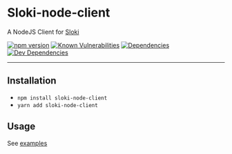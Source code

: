 # Sloki-node-client
A NodeJS Client for [Sloki](https://github.com/sloki-project/sloki)

[![npm version](https://badge.fury.io/js/sloki-node-client.svg?v=0)](http://badge.fury.io/js/sloki-node-client)
[![Known Vulnerabilities](https://snyk.io/test/github/sloki-project/sloki/badge.svg?targetFile=clients/node/package.json)](https://snyk.io/test/github/sloki-project/sloki?targetFile=clients/node/package.json)
[![Dependencies](https://david-dm.org/sloki-project/sloki.svg)](https://david-dm.org/sloki-project/sloki-node-client)
[![Dev Dependencies](https://david-dm.org/sloki-project/sloki-node-client/dev-status.svg)](https://david-dm.org/sloki-project/sloki-node-client?type=dev)

-----

## Installation

  * ```npm install sloki-node-client```
  * ```yarn add sloki-node-client```



## Usage

See [examples](https://github.com/sloki-project/sloki-node-client/examples)

